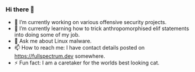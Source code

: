 ### Hi there 👋

- 🔭 I’m currently working on various offensive security projects.
- 🌱 I’m currently learning how to trick anthropomorphised elif statements into doing some of my job. 
- 💬 Ask me about Linux malware.
- 📫 How to reach me: I have contact details posted on https://fullspectrum.dev somewhere.
- ⚡ Fun fact: I am a caretaker for the worlds best looking cat. 

<!--
**fullspectrumdev/fullspectrumdev** is a ✨ _special_ ✨ repository because its `README.md` (this file) appears on your GitHub profile.

Here are some ideas to get you started:

- 🔭 I’m currently working on ...
- 🌱 I’m currently learning ...
- 👯 I’m looking to collaborate on ...
- 🤔 I’m looking for help with ...
- 💬 Ask me about ...
- 📫 How to reach me: ...
- 😄 Pronouns: ...
- ⚡ Fun fact: ...
-->
